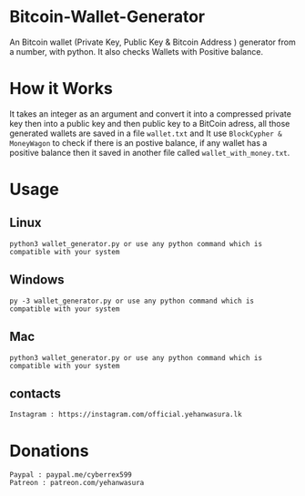 # Bitcoin-Wallet-Generator
An Bitcoin wallet (Private Key, Public Key &amp; Bitcoin Address ) generator from a number, with python. It also checks Wallets with Positive balance.

# How it Works
 It takes an integer as an argument and convert it into a compressed private key then into a public key and then public key to a BitCoin adress, all those generated wallets are saved in a file `wallet.txt` and It use `BlockCypher & MoneyWagon` to check if there is an postive balance, if any wallet has a positive balance then it saved in another file called `wallet_with_money.txt`.

# Usage
  
## Linux
  `python3 wallet_generator.py or use any python command which is compatible with your system`
  
## Windows
  `py -3 wallet_generator.py or use any python command which is compatible with your system`
  
## Mac
  `python3 wallet_generator.py or use any python command which is compatible with your system`
  

 ## contacts
 ``` 
Instagram : https://instagram.com/official.yehanwasura.lk
 ```
   
# Donations
``` 
Paypal : paypal.me/cyberrex599
Patreon : patreon.com/yehanwasura 
```
 
